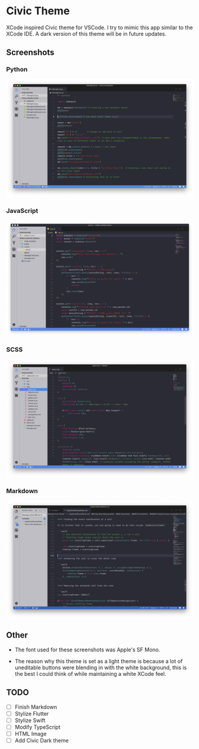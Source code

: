# Civic Theme

XCode inspired Civic theme for VSCode. I try to mimic this app similar to the XCode IDE. A dark version of this theme will be in future updates.

## Screenshots

### Python

![Python Civic Theme Example](assets/python.png)

### JavaScript

![JavaScript Civic Theme Example](/assets/javascript.png)

### SCSS

![CSS (SCSS) Civic Theme Example](/assets/scss.png)

### Markdown

![Markdown Civic Theme Example](assets/markdown.png)

## Other

- The font used for these screenshots was Apple's SF Mono.

- The reason why this theme is set as a light theme is because a lot of uneditable buttons were blending in with the white background, this is the best I could think of while maintaining a white XCode feel.

## TODO

- [ ] Finish Markdown
- [ ] Stylize Flutter
- [ ] Stylize Swift
- [ ] Modify TypeScript
- [ ] HTML Image
- [ ] Add Civic Dark theme